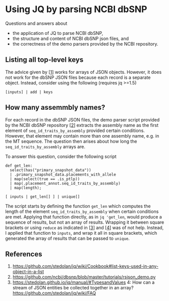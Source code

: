 # Using JQ by parsing NCBI dbSNP

Questions and answers about 

+ the application of JQ to parse NCBI dbSNP, 
+ the structure and content of NCBI dbSNP json files, and 
+ the correctness of the demo parsers provided by the NCBI repository.

## Listing all top-level keys

The advice given by [[1]] works for arrays of JSON objects. However, it does not work for the dbSNP JSON files because each record is a separate object. Instead, consider using the following (requires jq >=1.5)
```jq
[inputs] | add | keys
```

## How many assemmbly names?

For each record in the dbSNP JSON files, the demo parser script provided by the NCBI dbSNP repository [[2]] extracts the assembly name as the first element of `seq_id_traits_by_assembly` provided certain conditions. However, that element may contain more than one assembly name, e.g. in the MT sequence. The question then arises about how long the `seq_id_traits_by_assembly` arrays are.

To answer this question, consider the following script
```jq
def get_len:
  select(has("primary_snapshot_data")) 
  | .primary_snapshot_data.placements_with_allele
  | map(select(true == .is_ptlp))
  | map(.placement_annot.seq_id_traits_by_assembly)
  | map(length);
       
[ inputs | get_len[] ] | unique[]
```

The script starts by defining the function `get_len` which computes the length of the element `seq_id_traits_by_assembly` when certain conditions are met. Applying that function directly, as in `jq 'get_len`, would produce a sequence of results, but not an array of results. Wrapping it between square brackets or using `reduce` as indicated in [[3]] and [[4]] was of not help. Instead, I applied that function to `inputs`, and wrap it all in square brackets, which generated the array of results that can be passed to `unique`.


## References

[1]: https://github.com/stedolan/jq/wiki/Cookbook#list-keys-used-in-any-object-in-a-list
[2]: https://github.com/ncbi/dbsnp/blob/master/tutorials/rsjson_demo.py
[3]: https://stedolan.github.io/jq/manual/#TypesandValues
[4]: https://github.com/stedolan/jq/wiki/FAQ

1. https://github.com/stedolan/jq/wiki/Cookbook#list-keys-used-in-any-object-in-a-list
2. https://github.com/ncbi/dbsnp/blob/master/tutorials/rsjson_demo.py
3. https://stedolan.github.io/jq/manual/#TypesandValues
4: How can a stream of JSON entities be collected together in an array? https://github.com/stedolan/jq/wiki/FAQ
